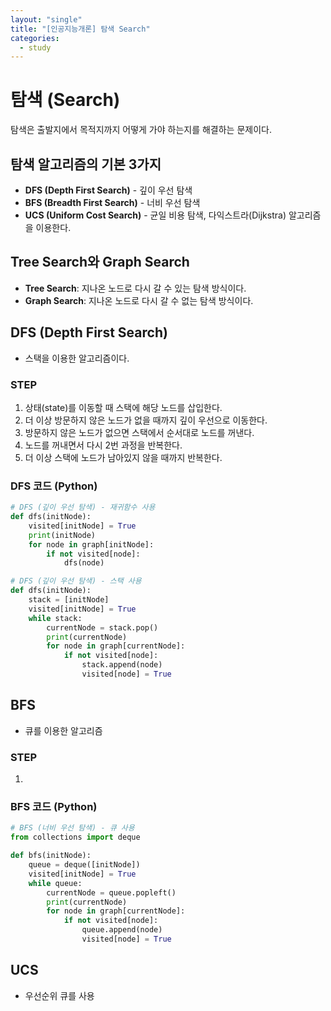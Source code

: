 ```yaml
---
layout: "single"
title: "[인공지능개론] 탐색 Search"
categories:
  - study
---
```


# 탐색 (Search)
탐색은 출발지에서 목적지까지 어떻게 가야 하는지를 해결하는 문제이다.

## 탐색 알고리즘의 기본 3가지
- **DFS (Depth First Search)** - 깊이 우선 탐색
- **BFS (Breadth First Search)** - 너비 우선 탐색
- **UCS (Uniform Cost Search)** - 균일 비용 탐색, 다익스트라(Dijkstra) 알고리즘을 이용한다.

## Tree Search와 Graph Search
- **Tree Search**: 지나온 노드로 다시 갈 수 있는 탐색 방식이다.
- **Graph Search**: 지나온 노드로 다시 갈 수 없는 탐색 방식이다.

## DFS (Depth First Search)
- 스택을 이용한 알고리즘이다.

### STEP
1. 상태(state)를 이동할 때 스택에 해당 노드를 삽입한다.
2. 더 이상 방문하지 않은 노드가 없을 때까지 깊이 우선으로 이동한다.
3. 방문하지 않은 노드가 없으면 스택에서 순서대로 노드를 꺼낸다.
4. 노드를 꺼내면서 다시 2번 과정을 반복한다.
5. 더 이상 스택에 노드가 남아있지 않을 때까지 반복한다.

### DFS 코드 (Python)

```python
# DFS (깊이 우선 탐색) - 재귀함수 사용
def dfs(initNode):
    visited[initNode] = True
    print(initNode)
    for node in graph[initNode]:
        if not visited[node]:
            dfs(node)
```

```python
# DFS (깊이 우선 탐색) - 스택 사용
def dfs(initNode):
    stack = [initNode]
    visited[initNode] = True
    while stack:
        currentNode = stack.pop()
        print(currentNode)
        for node in graph[currentNode]:
            if not visited[node]:
                stack.append(node)
                visited[node] = True
```

## BFS 
- 큐를 이용한 알고리즘

### STEP
1. 

### BFS 코드 (Python)

```py
# BFS (너비 우선 탐색) - 큐 사용
from collections import deque

def bfs(initNode):
    queue = deque([initNode])
    visited[initNode] = True
    while queue:
        currentNode = queue.popleft()
        print(currentNode)
        for node in graph[currentNode]:
            if not visited[node]:
                queue.append(node)
                visited[node] = True
```


## UCS 
- 우선순위 큐를 사용

